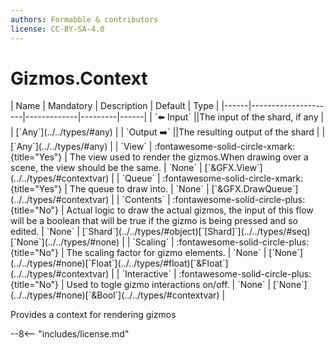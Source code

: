 ```yaml
---
authors: Formabble & contributors
license: CC-BY-SA-4.0
---
```



# Gizmos.Context

<div class="sh-parameters" markdown="1">
| Name | Mandatory | Description | Default | Type |
|------|---------------------|-------------|---------|------|
| `⬅️ Input` ||The input of the shard, if any | | [`Any`](../../types/#any) |
| `Output ➡️` ||The resulting output of the shard | | [`Any`](../../types/#any) |
| `View` | :fontawesome-solid-circle-xmark:{title="Yes"}  | The view used to render the gizmos.When drawing over a scene, the view should be the same. | `None` | [`&GFX.View`](../../types/#contextvar) |
| `Queue` | :fontawesome-solid-circle-xmark:{title="Yes"}  | The queue to draw into. | `None` | [`&GFX.DrawQueue`](../../types/#contextvar) |
| `Contents` | :fontawesome-solid-circle-plus:{title="No"}  | Actual logic to draw the actual gizmos, the input of this flow will be a boolean that will be true if the gizmo is being pressed and so edited. | `None` | [`Shard`](../../types/#object)[`[Shard]`](../../types/#seq)[`None`](../../types/#none) |
| `Scaling` | :fontawesome-solid-circle-plus:{title="No"}  | The scaling factor for gizmo elements. | `None` | [`None`](../../types/#none)[`Float`](../../types/#float)[`&Float`](../../types/#contextvar) |
| `Interactive` | :fontawesome-solid-circle-plus:{title="No"}  | Used to togle gizmo interactions on/off. | `None` | [`None`](../../types/#none)[`&Bool`](../../types/#contextvar) |

</div>

Provides a context for rendering gizmos

--8<-- "includes/license.md"

